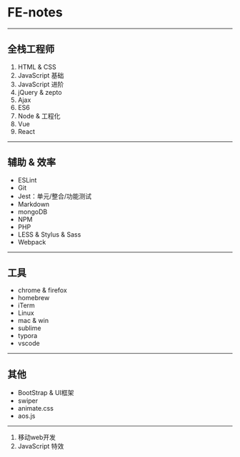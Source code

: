 # FE-notes
----------------------------------

## 全栈工程师

01. HTML & CSS
02. JavaScript 基础
03. JavaScript 进阶
04. jQuery & zepto
05. Ajax
06. ES6
07. Node & 工程化
08. Vue
09. React

----------------------------------

## 辅助 & 效率

- ESLint
- Git
- Jest：单元/整合/功能测试
- Markdown
- mongoDB
- NPM
- PHP
- LESS & Stylus & Sass
- Webpack

----------------------------------

## 工具

- chrome & firefox
- homebrew
- iTerm
- Linux
- mac & win
- sublime
- typora
- vscode

-------------------------------------

## 其他

- BootStrap & UI框架
- swiper
- animate.css
- aos.js

-------------------------------------

1. 移动web开发
1. JavaScript 特效
